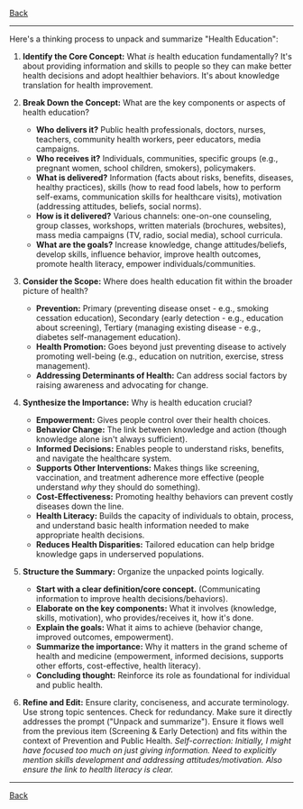 [Back](README.md)

---

Here's a thinking process to unpack and summarize "Health Education":

1.  **Identify the Core Concept:** What *is* health education fundamentally? It's about providing information and skills to people so they can make better health decisions and adopt healthier behaviors. It's about knowledge translation for health improvement.

2.  **Break Down the Concept:** What are the key components or aspects of health education?
    *   **Who delivers it?** Public health professionals, doctors, nurses, teachers, community health workers, peer educators, media campaigns.
    *   **Who receives it?** Individuals, communities, specific groups (e.g., pregnant women, school children, smokers), policymakers.
    *   **What is delivered?** Information (facts about risks, benefits, diseases, healthy practices), skills (how to read food labels, how to perform self-exams, communication skills for healthcare visits), motivation (addressing attitudes, beliefs, social norms).
    *   **How is it delivered?** Various channels: one-on-one counseling, group classes, workshops, written materials (brochures, websites), mass media campaigns (TV, radio, social media), school curricula.
    *   **What are the goals?** Increase knowledge, change attitudes/beliefs, develop skills, influence behavior, improve health outcomes, promote health literacy, empower individuals/communities.

3.  **Consider the Scope:** Where does health education fit within the broader picture of health?
    *   **Prevention:** Primary (preventing disease onset - e.g., smoking cessation education), Secondary (early detection - e.g., education about screening), Tertiary (managing existing disease - e.g., diabetes self-management education).
    *   **Health Promotion:** Goes beyond just preventing disease to actively promoting well-being (e.g., education on nutrition, exercise, stress management).
    *   **Addressing Determinants of Health:** Can address social factors by raising awareness and advocating for change.

4.  **Synthesize the Importance:** Why is health education crucial?
    *   **Empowerment:** Gives people control over their health choices.
    *   **Behavior Change:** The link between knowledge and action (though knowledge alone isn't always sufficient).
    *   **Informed Decisions:** Enables people to understand risks, benefits, and navigate the healthcare system.
    *   **Supports Other Interventions:** Makes things like screening, vaccination, and treatment adherence more effective (people understand *why* they should do something).
    *   **Cost-Effectiveness:** Promoting healthy behaviors can prevent costly diseases down the line.
    *   **Health Literacy:** Builds the capacity of individuals to obtain, process, and understand basic health information needed to make appropriate health decisions.
    *   **Reduces Health Disparities:** Tailored education can help bridge knowledge gaps in underserved populations.

5.  **Structure the Summary:** Organize the unpacked points logically.
    *   **Start with a clear definition/core concept.** (Communicating information to improve health decisions/behaviors).
    *   **Elaborate on the key components:** What it involves (knowledge, skills, motivation), who provides/receives it, how it's done.
    *   **Explain the goals:** What it aims to achieve (behavior change, improved outcomes, empowerment).
    *   **Summarize the importance:** Why it matters in the grand scheme of health and medicine (empowerment, informed decisions, supports other efforts, cost-effective, health literacy).
    *   **Concluding thought:** Reinforce its role as foundational for individual and public health.

6.  **Refine and Edit:** Ensure clarity, conciseness, and accurate terminology. Use strong topic sentences. Check for redundancy. Make sure it directly addresses the prompt ("Unpack and summarize"). Ensure it flows well from the previous item (Screening & Early Detection) and fits within the context of Prevention and Public Health. *Self-correction: Initially, I might have focused too much on just giving information. Need to explicitly mention skills development and addressing attitudes/motivation.* *Also ensure the link to health literacy is clear.*

---

[Back](README.md)
